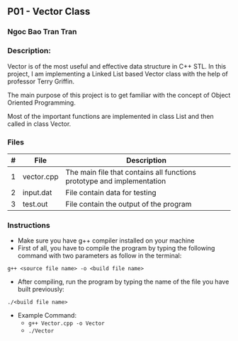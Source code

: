 ## P01 - Vector Class
### Ngoc Bao Tran Tran
### Description:

Vector is of the most useful and effective data structure in C++ STL. In this project, I am implementing a Linked List based Vector class with the help of professor Terry Griffin. <br>

The main purpose of this project is to get familiar with the concept of Object Oriented Programming. <br>

Most of the important functions are implemented in class List and then called in class Vector. <br>

### Files

|   #   | File            | Description                                                            |
| :---: | --------------- | ---------------------------------------------------------------------- |
|   1   | vector.cpp      | The main file that contains all functions prototype and implementation |
|   2   | input.dat       | File contain data for testing                                          |
|   3   | test.out        | File contain the output of the program                                 |

### Instructions

- Make sure you have g++ compiler installed on your machine
- First of all, you have to compile the program by typing the following command with two parameters as follow in the terminal:
```
g++ <source file name> -o <build file name>
```
- After compiling, run the program by typing the name of the file you have built previously:
```
./<build file name>
```

- Example Command:
  - ```g++ Vector.cpp -o Vector```
  - ```./Vector```

